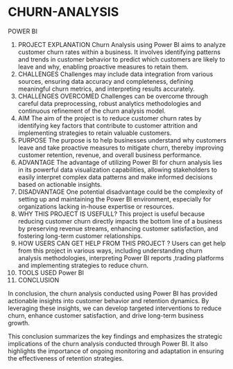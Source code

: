 # CHURN-ANALYSIS
POWER BI


1.	PROJECT EXPLANATION
Churn Analysis using Power BI aims to analyze customer churn rates within a business. It involves identifying patterns and trends in customer behavior to predict which customers are likely to leave and why, enabling proactive measures to retain them.
2.	CHALLENGES
Challenges may include data integration from various sources, ensuring data accuracy and completeness, defining meaningful churn metrics, and interpreting results accurately.
3.	CHALLENGES OVERCOMED
Challenges can be overcome through careful data preprocessing, robust analytics methodologies and continuous refinement of the churn analysis model.
4.	AIM 
The aim of the project is to reduce customer churn rates by identifying key factors that contribute to customer attrition and implementing strategies to retain valuable customers.
5.	PURPOSE 
The purpose is to help businesses understand why customers leave and take proactive measures to mitigate churn, thereby improving customer retention, revenue, and overall business performance.
6.	ADVANTAGE
The advantage of utilizing Power BI for churn analysis lies in its powerful data visualization capabilities, allowing stakeholders to easily interpret complex data patterns and make informed decisions based on actionable insights.
7.	DISADVANTAGE
One potential disadvantage could be the complexity of setting up and maintaining the Power BI environment, especially for organizations lacking in-house expertise or resources.
8.	WHY THIS PROJECT IS USEFULL?
This project is useful because reducing customer churn directly impacts the bottom line of a business by preserving revenue streams, enhancing customer satisfaction, and fostering long-term customer relationships.
9.	HOW USERS CAN GET HELP FROM THIS PROJECT ?
Users can get help from this project in various ways, including understanding churn analysis methodologies, interpreting Power BI reports ,trading platforms  and implementing strategies to reduce churn.
10.	TOOLS USED
Power BI
11.	CONCLUSION

In conclusion, the churn analysis conducted using Power BI has provided actionable insights into customer behavior and retention dynamics. By leveraging these insights, we can develop targeted interventions to reduce churn, enhance customer satisfaction, and drive long-term business growth.

This conclusion summarizes the key findings and emphasizes the strategic implications of the churn analysis conducted through Power BI. It also highlights the importance of ongoing monitoring and adaptation in ensuring the effectiveness of retention strategies.
